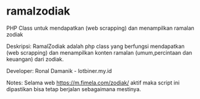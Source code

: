 # ramalzodiak
PHP Class untuk mendapatkan (web scrapping) dan menampilkan ramalan zodiak

Deskripsi: 
RamalZodiak adalah php class yang berfungsi mendapatkan (web scrapping) dan menampilkan konten ramalan (umum,percintaan dan keuangan) dari zodiak.

Developer:
Ronal Damanik - lotbiner.my.id

Notes:
Selama web https://m.fimela.com/zodiak/ aktif maka script ini dipastikan bisa tetap berjalan sebagaimana mestinya.
